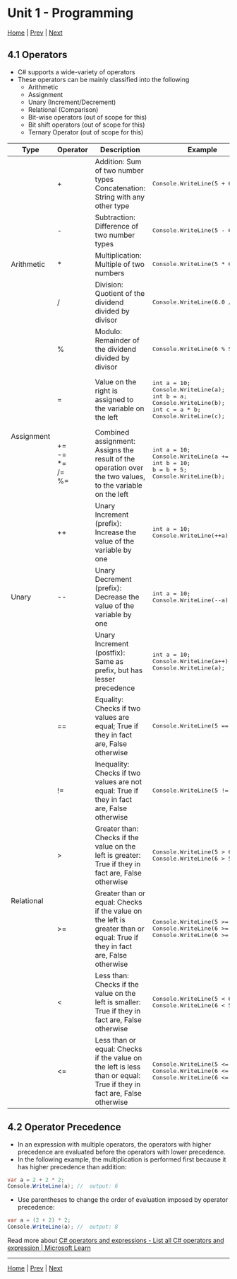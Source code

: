# Unit 1 - Programming 

[Home](README.md) | [Prev](03_ConstVar.md) | [Next](05_ConStructs.md)

## 4.1 Operators

- C# supports a wide-variety of operators
- These operators can be mainly classified into the following
	- Arithmetic
	- Assignment
	- Unary (Increment/Decrement)
	- Relational (Comparison)
	- Bit-wise operators (out of scope for this)
	- Bit shift operators (out of scope for this)
	- Ternary Operator (out of scope for this)

<table class="tg">
<thead>
  <tr>
    <th class="tg-0pky">Type</th>
    <th class="tg-0pky">Operator</th>
    <th class="tg-0pky">Description</th>
    <th class="tg-0pky">Example</th>
    <th class="tg-0lax">Output</th>
  </tr>
</thead>
<tbody>
  <tr>
    <td class="tg-0lax" rowspan="5">Arithmetic</td>
    <td class="tg-0lax">+</td>
    <td class="tg-0lax">Addition: Sum of two number types<br>Concatenation: String with any other type</td>
    <td class="tg-0lax"><pre lang="c#">Console.WriteLine(5 + 6);</pre></td>
    <td class="tg-0lax"><pre lang="c#">11</pre></td>
  </tr>
  <tr>
    <td class="tg-0lax">-</td>
    <td class="tg-0lax">Subtraction: Difference of two number types</td>
    <td class="tg-0lax"><pre lang="c#">Console.WriteLine(5 - 6);</pre></td>
    <td class="tg-0lax"><pre lang="c#">-1</pre></td>
  </tr>
  <tr>
    <td class="tg-0lax">*</td>
    <td class="tg-0lax">Multiplication: Multiple of two numbers</td>
    <td class="tg-0lax"><pre lang="c#">Console.WriteLine(5 * 6);</pre></td>
    <td class="tg-0lax"><pre lang="c#">30</pre></td>
  </tr>
  <tr>
    <td class="tg-0lax">/</td>
    <td class="tg-0lax">Division: Quotient of the dividend divided by divisor</td>
    <td class="tg-0lax"><pre lang="c#">Console.WriteLine(6.0 / 5.0);</pre></td>
    <td class="tg-0lax"><pre lang="c#">1.2</pre></td>
  </tr>
  <tr>
    <td class="tg-0lax">%</td>
    <td class="tg-0lax">Modulo: Remainder of the dividend divided by divisor</td>
    <td class="tg-0lax"><pre lang="c#">Console.WriteLine(6 % 5);</pre></td>
    <td class="tg-0lax"><pre lang="c#">1</pre></td>
  </tr>
  <tr>
    <td class="tg-0lax" rowspan="2">Assignment</td>
    <td class="tg-0lax">=</td>
    <td class="tg-0lax">Value on the right is assigned to the variable on the left </td>
    <td class="tg-0lax"><pre lang="c#">
int a = 10;
Console.WriteLine(a);
int b = a;
Console.WriteLine(b);
int c = a * b;
Console.WriteLine(c);</pre></td>
    <td class="tg-0lax"><pre lang="c#">
&nbsp;
10
&nbsp;
10
&nbsp;
100</pre></td>
  </tr>
  <tr>
    <td class="tg-0lax">+=<br>-=<br>*=<br>/=<br>%=</td>
    <td class="tg-0lax">Combined assignment: Assigns the result of the operation over the two values, to the variable on the left</td>
    <td class="tg-0lax"><pre lang="c#">
int a = 10;
Console.WriteLine(a += 5);
int b = 10;
b = b + 5;
Console.WriteLine(b);</pre></td>
    <td class="tg-0lax"><pre lang="c#">
&nbsp;
15
&nbsp;
&nbsp;
15</pre></td>
  </tr>
  <tr>
    <td class="tg-0lax" rowspan="3">Unary</td>
    <td class="tg-0lax">++</td>
    <td class="tg-0lax">Unary Increment (prefix): Increase the value of the variable by one</td>
    <td class="tg-0lax"><pre lang="c#">
int a = 10;
Console.WriteLine(++a);</pre></td>
    <td class="tg-0lax"><pre lang="c#">
<br>
11</pre></td>
  </tr>
  <tr>
    <td class="tg-0lax">--</td>
    <td class="tg-0lax">Unary Decrement (prefix): Decrease the value of the variable by one</td>
    <td class="tg-0lax"><pre lang="c#">
int a = 10;
Console.WriteLine(--a);</pre></td>
    <td class="tg-0lax"><pre lang="c#">
<br>
9</pre></td>
  </tr>
  <tr>
    <td class="tg-0lax"></td>
    <td class="tg-0lax">Unary Increment (postfix): Same as prefix, but has lesser precedence</td>
    <td class="tg-0lax"><pre lang="c#">
int a = 10;
Console.WriteLine(a++);
Console.WriteLine(a);</pre></td>
    <td class="tg-0lax"><pre lang="c#">
&nbsp;
10
11</pre></td>
  </tr>
  <tr>
    <td class="tg-0lax" rowspan="6">Relational</td>
    <td class="tg-0lax">==</td>
    <td class="tg-0lax">Equality: Checks if two values are equal; True if they in fact are, False otherwise</td>
    <td class="tg-0lax"><pre lang="c#">Console.WriteLine(5 == 6);</pre></td>
    <td class="tg-0lax"><pre lang="c#">False</pre></td>
  </tr>
  <tr>
    <td class="tg-0lax">!=</td>
    <td class="tg-0lax">Inequality: Checks if two values are not equal: True if they in fact are, False otherwise</td>
    <td class="tg-0lax"><pre lang="c#">Console.WriteLine(5 != 6);</pre></td>
    <td class="tg-0lax"><pre lang="c#">True</pre></td>
  </tr>
  <tr>
    <td class="tg-0lax">&gt;</td>
    <td class="tg-0lax">Greater than: Checks if the value on the left is greater: True if they in fact are, False otherwise</td>
    <td class="tg-0lax"><pre lang="c#">
Console.WriteLine(5 > 6);
Console.WriteLine(6 > 5);</pre></td>
    <td class="tg-0lax"><pre lang="c#">
False
True</pre></td>
  </tr>
  <tr>
    <td class="tg-0lax">&gt;=</td>
    <td class="tg-0lax">Greater than or equal: Checks if the value on the left is greater than or equal: True if they in fact are, False otherwise</td>
    <td class="tg-0lax"><pre lang="c#">
Console.WriteLine(5 >= 6);
Console.WriteLine(6 >= 5);
Console.WriteLine(6 >= 6);</pre></td>
    <td class="tg-0lax"><pre lang="c#">
False
True
True</pre></td>
  </tr>
  <tr>
    <td class="tg-0lax">&lt;</td>
    <td class="tg-0lax">Less than: Checks if the value on the left is smaller: True if they in fact are, False otherwise</td>
    <td class="tg-0lax"><pre lang="c#">
Console.WriteLine(5 < 6);
Console.WriteLine(6 < 5);</pre></td>
    <td class="tg-0lax"><pre lang="c#">
True
False</pre></td>
  </tr>
  <tr>
    <td class="tg-0lax">&lt;=</td>
    <td class="tg-0lax">Less than or equal: Checks if the value on the left is less than or equal: True if they in fact are, False otherwise</td>
    <td class="tg-0lax"><pre lang="c#">
Console.WriteLine(5 <= 6);
Console.WriteLine(6 <= 5);
Console.WriteLine(6 <= 6);</pre></td>
    <td class="tg-0lax"><pre lang="c#">
True
False
True</pre></td>
  </tr>
</tbody>
</table>

## 4.2 Operator Precedence

- In an expression with multiple operators, the operators with higher precedence are evaluated before the operators with lower precedence.
- In the following example, the multiplication is performed first because it has higher precedence than addition:

```csharp
var a = 2 + 2 * 2;
Console.WriteLine(a); //  output: 6
```

- Use parentheses to change the order of evaluation imposed by operator precedence:

```csharp
var a = (2 + 2) * 2;
Console.WriteLine(a); //  output: 8
```

Read more about [C# operators and expressions - List all C# operators and expression | Microsoft Learn](https://learn.microsoft.com/en-us/dotnet/csharp/fundamentals/types/)
***
[Home](README.md) | [Prev](03_ConstVar.md) | [Next](05_ConStructs.md)